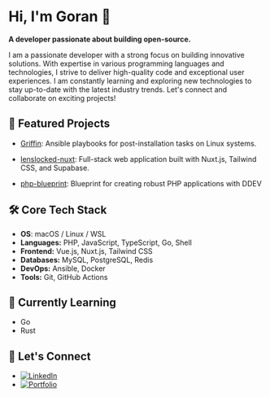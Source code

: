 
# Hi, I'm Goran 👋

<!-- Banner -->

**A  developer passionate about building open-source.**

I am a passionate developer with a strong focus on building innovative solutions. With expertise in various programming languages and technologies, I strive to deliver high-quality code and exceptional user experiences. I am constantly learning and exploring new technologies to stay up-to-date with the latest industry trends. Let's connect and collaborate on exciting projects!

## 🚀 Featured Projects

* [Griffin](https://terrorsquad.github.io/ansible-post-installation/): Ansible playbooks for post-installation tasks on Linux systems.

* [lenslocked-nuxt](https://github.com/TerrorSquad/lenslocked-nuxt): Full-stack web application built with Nuxt.js, Tailwind CSS, and Supabase.

* [php-blueprint](https://terrorsquad.github.io/php-blueprint/): Blueprint for creating robust PHP applications with DDEV

## 🛠️ Core Tech Stack
* **OS**: macOS / Linux / WSL
* **Languages:** PHP, JavaScript, TypeScript, Go, Shell
* **Frontend:** Vue.js, Nuxt.js, Tailwind CSS
* **Databases:** MySQL, PostgreSQL, Redis
* **DevOps:** Ansible, Docker
* **Tools:** Git, GitHub Actions

## 🌱 Currently Learning

* Go
* Rust

<!-- [Link to your tech-related content] -->

## 🤝 Let's Connect

* [![LinkedIn](https://img.shields.io/badge/LinkedIn-%230077B5.svg?logo=linkedin&logoColor=white)](https://www.linkedin.com/in/goran-ninkovic/)
* [![Portfolio](https://img.shields.io/badge/Portfolio-%23000000.svg?logo=github&logoColor=white)](https://goranninkovic.com/)
